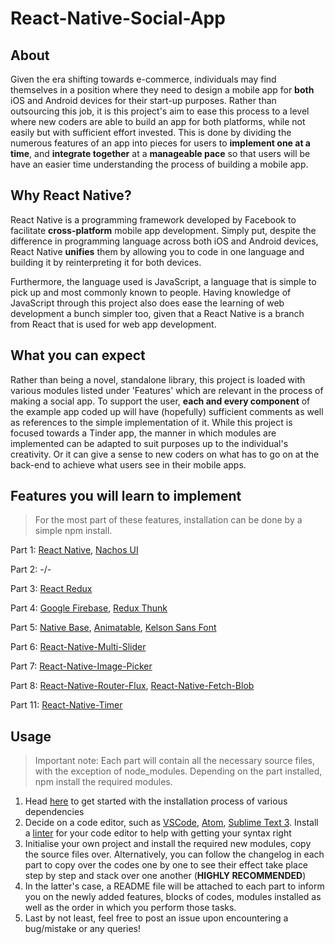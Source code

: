 # React-Native-Social-App

## About
Given the era shifting towards e-commerce, individuals may find themselves in a position where they need to design a mobile app for **both** iOS and Android devices for their start-up purposes. Rather than outsourcing this job, it is this project's aim to ease this process to a level where new coders are able to build an app for both platforms, while not easily but with sufficient effort invested. This is done by dividing the numerous features of an app into pieces for users to **implement one at a time**, and **integrate together** at a **manageable pace** so that users will be have an easier time understanding the process of building a mobile app.

## Why React Native?
React Native is a programming framework developed by Facebook to facilitate **cross-platform** mobile app development. Simply put, despite the difference in programming language across both iOS and Android devices, React Native **unifies** them by allowing you to code in one language and building it by reinterpreting it for both devices. 

Furthermore, the language used is JavaScript, a language that is simple to pick up and most commonly known to people. Having knowledge of JavaScript through this project also does ease the learning of web development a bunch simpler too, given that a React Native is a branch from React that is used for web app development. 

## What you can expect
Rather than being a novel, standalone library, this project is loaded with various modules listed under 'Features' which are relevant in the process of making a social app. To support the user, **each and every component** of the example app coded up will have (hopefully) sufficient comments as well as references to the simple implementation of it. While this project is focused towards a Tinder app, the manner in which modules are implemented can be adapted to suit purposes up to the individual's creativity. Or it can give a sense to new coders on what has to go on at the back-end to achieve what users see in their mobile apps. 

## Features you will learn to implement
> For the most part of these features, installation can be done by a simple npm install.

Part 1:
[React Native](https://github.com/facebook/react-native/releases/tag/v0.51.0-rc.0), 
[Nachos UI](https://github.com/avocode/nachos-ui)

Part 2:
-/-

Part 3:
[React Redux](https://github.com/reactjs/react-redux)

Part 4:
[Google Firebase](https://firebase.google.com/), 
[Redux Thunk](https://github.com/gaearon/redux-thunk)

Part 5:
[Native Base](https://github.com/GeekyAnts/NativeBase), 
[Animatable](https://github.com/oblador/react-native-animatable), 
[Kelson Sans Font](http://webneel.com/daily/download/7928/3/Kelson%20Sans?title=Download%2026%20Free%20Professional%20Fonts%20for%20Designers&nid=8685)

Part 6:
[React-Native-Multi-Slider](https://github.com/ptomasroos/react-native-multi-slider)

Part 7:
[React-Native-Image-Picker](https://github.com/react-community/react-native-image-picker)

Part 8:
[React-Native-Router-Flux](https://github.com/aksonov/react-native-router-flux), 
[React-Native-Fetch-Blob](https://github.com/wkh237/react-native-fetch-blob)

Part 11:
[React-Native-Timer](https://github.com/fractaltech/react-native-timer)

## Usage
> Important note: Each part will contain all the necessary source files, with the exception of node_modules. Depending on the part installed, npm install the required modules.
1. Head [here](https://facebook.github.io/react-native/docs/getting-started.html) to get started with the installation process of various dependencies
2. Decide on a code editor, such as [VSCode](https://code.visualstudio.com/), [Atom](https://atom.io/), [Sublime Text 3](https://www.sublimetext.com/3). Install a [linter](https://eslint.org/) for your code editor to help with getting your syntax right
3. Initialise your own project and install the required new modules, copy the source files over. Alternatively, you can follow the changelog in each part to copy over the codes one by one to see their effect take place step by step and stack over one another (**HIGHLY RECOMMENDED**)
4. In the latter's case, a README file will be attached to each part to inform you on the newly added features, blocks of codes, modules installed as well as the order in which you perform those tasks.
5. Last by not least, feel free to post an issue upon encountering a bug/mistake or any queries!
